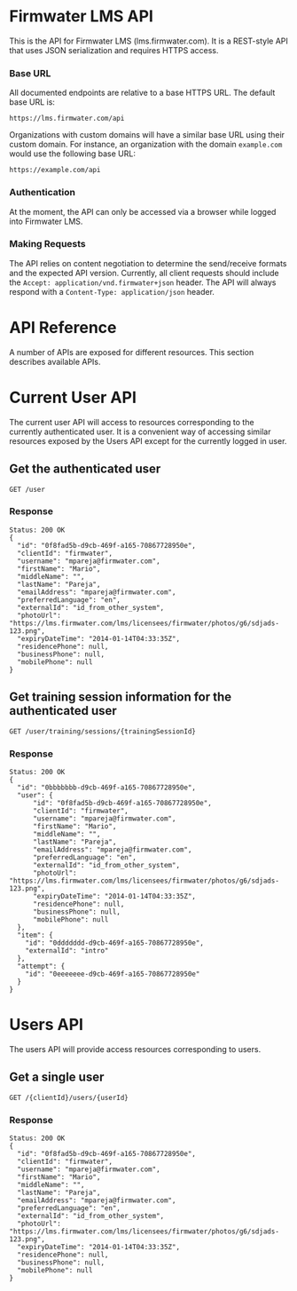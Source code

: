 # Firmwater LMS API

This is the API for Firmwater LMS (lms.firmwater.com). It is a REST-style API that uses JSON serialization and requires HTTPS access.

### Base URL

All documented endpoints are relative to a base HTTPS URL. The default base URL is:

    https://lms.firmwater.com/api

Organizations with custom domains will have a similar base URL using their custom domain. For instance, an organization with the domain `example.com` would use the following base URL:

    https://example.com/api

### Authentication

At the moment, the API can only be accessed via a browser while logged into Firmwater LMS.

### Making Requests

The API relies on content negotiation to determine the send/receive formats and the expected API version. Currently, all client requests should include the `Accept: application/vnd.firmwater+json` header. The API will always respond with a `Content-Type: application/json` header.

# API Reference

A number of APIs are exposed for different resources. This section describes available APIs.

# Current User API

The current user API will access to resources corresponding to the currently authenticated user. It is a convenient way of accessing similar resources exposed by the Users API except for the currently logged in user.

## Get the authenticated user

    GET /user

### Response

```
Status: 200 OK
{
  "id": "0f8fad5b-d9cb-469f-a165-70867728950e",
  "clientId": "firmwater",
  "username": "mpareja@firmwater.com",
  "firstName": "Mario",
  "middleName": "",
  "lastName": "Pareja",
  "emailAddress": "mpareja@firmwater.com",
  "preferredLanguage": "en",
  "externalId": "id_from_other_system",
  "photoUrl": "https://lms.firmwater.com/lms/licensees/firmwater/photos/g6/sdjads-123.png",
  "expiryDateTime": "2014-01-14T04:33:35Z",
  "residencePhone": null,
  "businessPhone": null,
  "mobilePhone": null
}

```
## Get training session information for the authenticated user

    GET /user/training/sessions/{trainingSessionId}

### Response

```
Status: 200 OK
{
  "id": "0bbbbbbb-d9cb-469f-a165-70867728950e",
  "user": {
	  "id": "0f8fad5b-d9cb-469f-a165-70867728950e",
	  "clientId": "firmwater",
	  "username": "mpareja@firmwater.com",
	  "firstName": "Mario",
	  "middleName": "",
	  "lastName": "Pareja",
	  "emailAddress": "mpareja@firmwater.com",
	  "preferredLanguage": "en",
	  "externalId": "id_from_other_system",
	  "photoUrl": "https://lms.firmwater.com/lms/licensees/firmwater/photos/g6/sdjads-123.png",
	  "expiryDateTime": "2014-01-14T04:33:35Z",
	  "residencePhone": null,
	  "businessPhone": null,
	  "mobilePhone": null
  },
  "item": {
	"id": "0ddddddd-d9cb-469f-a165-70867728950e",
	"externalId": "intro"
  },
  "attempt": {
	"id": "0eeeeeee-d9cb-469f-a165-70867728950e"
  }
}
```

# Users API

The users API will provide access resources corresponding to users.

## Get a single user

    GET /{clientId}/users/{userId}

### Response

```
Status: 200 OK
{
  "id": "0f8fad5b-d9cb-469f-a165-70867728950e",
  "clientId": "firmwater",
  "username": "mpareja@firmwater.com",
  "firstName": "Mario",
  "middleName": "",
  "lastName": "Pareja",
  "emailAddress": "mpareja@firmwater.com",
  "preferredLanguage": "en",
  "externalId": "id_from_other_system",
  "photoUrl": "https://lms.firmwater.com/lms/licensees/firmwater/photos/g6/sdjads-123.png",
  "expiryDateTime": "2014-01-14T04:33:35Z",
  "residencePhone": null,
  "businessPhone": null,
  "mobilePhone": null
}
```
